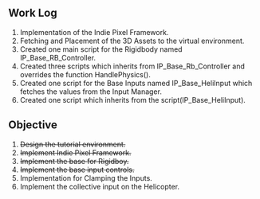 ## Work Log

1. Implementation of the Indie Pixel Framework.
2. Fetching and Placement of the 3D Assets to the virtual environment.
3. Created one main script for the Rigidbody named IP_Base_RB_Controller.
4. Created three scripts which inherits from IP_Base_Rb_Controller and overrides the function HandlePhysics().
5. Created one script for the Base Inputs named IP_Base_HeliInput which fetches the values from the Input Manager.
6. Created one script which inherits from the script(IP_Base_HeliInput).

## Objective

1. ~~Design the tutorial environment.~~
2. ~~Implement Indie Pixel Framework.~~
3. ~~Implement the base for Rigidboy.~~
4. ~~Implement the base input controls.~~
5. Implementation for Clamping the Inputs.
6. Implement the collective input on the Helicopter.
